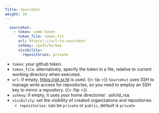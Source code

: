 ```yaml
---
Title: Sourcehut
weight: 34
---
```


```yaml
  sourcehut:
    - token: some-token
      token_file: token.txt
      url: http(s)://url-to-sourcehut
      sshkey: /path/to/key
      visibility:
        repositories: private
```
- `token`: your github token.
- `token_file`: alternatively, specify the token in a file, relative to current working directory when executed.
- `url`: if empty, https://git.sr.ht is used.
{{< tip >}}
`Sourcehut` uses SSH to manage write access for repositories, so you need to employ an SSH key to mirror a repository.
{{< /tip >}}
- `sshkey`: if empty, it uses your home directories' .ssh/id_rsa.
- `visibility`: set the visibility of created organizations and repositories
    - `repositories`: can be `private` or `public`, default is `private`
